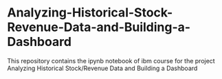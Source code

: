 # Analyzing-Historical-Stock-Revenue-Data-and-Building-a-Dashboard
This repository contains the ipynb notebook of ibm course for the project Analyzing Historical Stock/Revenue Data and Building a Dashboard
